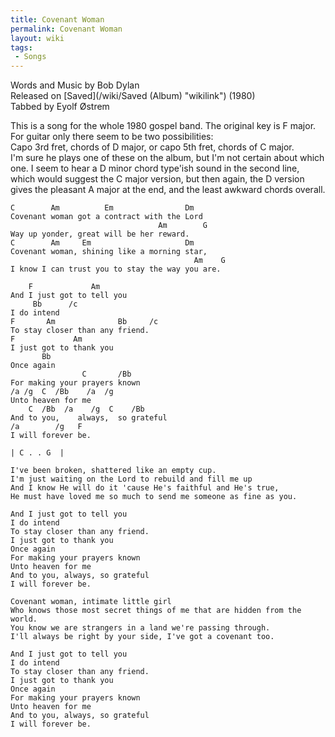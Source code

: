 ```yaml
---
title: Covenant Woman
permalink: Covenant Woman
layout: wiki
tags:
 - Songs
---
```


Words and Music by Bob Dylan  
Released on [Saved](/wiki/Saved (Album) "wikilink") (1980)  
Tabbed by Eyolf Østrem

This is a song for the whole 1980 gospel band. The original key is F
major. For guitar only there seem to be two possibilities:  
Capo 3rd fret, chords of D major, or capo 5th fret, chords of C major.  
I'm sure he plays one of these on the album, but I'm not certain about
which one. I seem to hear a D minor chord type'ish sound in the second
line, which would suggest the C major version, but then again, the D
version gives the pleasant A major at the end, and the least awkward
chords overall.

    C        Am          Em                Dm
    Covenant woman got a contract with the Lord
                                     Am        G
    Way up yonder, great will be her reward.
    C        Am     Em                     Dm
    Covenant woman, shining like a morning star,
                                             Am    G
    I know I can trust you to stay the way you are.

        F             Am
    And I just got to tell you
         Bb      /c
    I do intend
    F       Am              Bb     /c
    To stay closer than any friend.
    F             Am
    I just got to thank you
           Bb
    Once again
                    C       /Bb
    For making your prayers known
    /a /g  C  /Bb    /a  /g
    Unto heaven for me
        C  /Bb  /a    /g  C    /Bb
    And to you,    always,  so grateful
    /a        /g   F
    I will forever be.

    | C . . G  |

    I've been broken, shattered like an empty cup.
    I'm just waiting on the Lord to rebuild and fill me up
    And I know He will do it 'cause He's faithful and He's true,
    He must have loved me so much to send me someone as fine as you.

    And I just got to tell you
    I do intend
    To stay closer than any friend.
    I just got to thank you
    Once again
    For making your prayers known
    Unto heaven for me
    And to you, always, so grateful
    I will forever be.

    Covenant woman, intimate little girl
    Who knows those most secret things of me that are hidden from the world.
    You know we are strangers in a land we're passing through.
    I'll always be right by your side, I've got a covenant too.

    And I just got to tell you
    I do intend
    To stay closer than any friend.
    I just got to thank you
    Once again
    For making your prayers known
    Unto heaven for me
    And to you, always, so grateful
    I will forever be.
